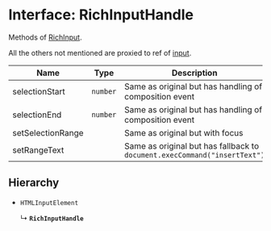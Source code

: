 # Interface: RichInputHandle

Methods of [RichInput](../API.md#richinput).

All the others not mentioned are proxied to ref of [input](https://developer.mozilla.org/en-US/docs/Web/API/HTMLInputElement).

| Name              | Type     | Description                                                            |
| ----------------- | -------- | ---------------------------------------------------------------------- |
| selectionStart    | `number` | Same as original but has handling of composition event                    |
| selectionEnd      | `number` | Same as original but has handling of composition event                    |
| setSelectionRange |          | Same as original but with focus                                           |
| setRangeText      |          | Same as original but has fallback to `document.execCommand("insertText")` |

## Hierarchy

- `HTMLInputElement`

  ↳ **`RichInputHandle`**
